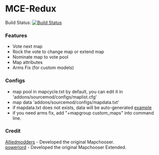 # MCE-Redux
  
Build Status: [![Build Status](https://travis-ci.org/Kxnrl/Mapchooser-Redux.svg?branch=master)](https://travis-ci.org/Kxnrl/Mapchooser-Redux)
  
  
### Features  
* Vote next map  
* Rock the vote to change map or extend map  
* Nominate map to vote pool
* Map attributes  
* Arms Fix (for custom models)
  
  
### Configs
* map pool in mapcycle.txt by default, you can edit it in 'addons/sourcemod/configs/maplist.cfg'
* map data 'addons/sourcemod/configs/mapdata.txt' 
* if mapdata.txt does not exists, data will be auto-generated  [example](https://github.com/CSGOGAMERS-Community/CG-Server/blob/master/ZombieEscape/mapdata.txt)  
* if you need arms fix, add "+mapgroup custom_maps" into command line.
  
  
### Credit  
[Alliedmodders](https://github.com/alliedmodders) - Developed the original Mapchooser.  
[powerlord](https://github.com/powerlord/sourcemod-mapchooser-extended) - Developed the original Mapchooser Extended.  
